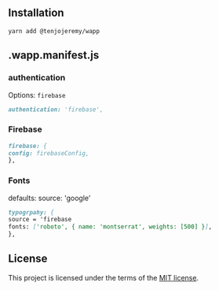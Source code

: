 ## Installation

```
yarn add @tenjojeremy/wapp
```

## .wapp.manifest.js

### authentication

Options: `firebase`

```md
authentication: 'firebase',
```

### Firebase

```md
firebase: {
config: firebaseConfig,
},
```

### Fonts

defaults: source: 'google'

```md
typogrpahy: {
source = 'firebase
fonts: ['roboto', { name: 'montserrat', weights: [500] }],
},
```

## License

This project is licensed under the terms of the
[MIT license](/LICENSE).
